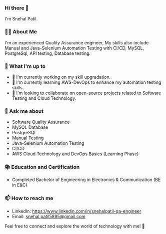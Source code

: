 ### Hi there 👋

I'm Snehal Patil.

### 🧑‍💻 About Me
I'm an experienced Quality Assurance engineer, 
My skills also include Manual and Java-Selenium Automation Testing with CI/CD, MySQL, PostgreSql, API testing, Database testing.

### 🚀 What I'm up to
- 🔭 I'm currently working on my skill upgradation.
- 🌱 I'm currently learning AWS-DevOps to enhance my automation testing skills.
- 👯 I'm looking to collaborate on open-source projects related to Software Testing and Cloud Technology.

### 💬 Ask me about
- Software Quality Assurance
- MySQL Database
- PostgreSQL
- Manual Testing
- Java-Selenium Automation Testing
- CI/CD 
- AWS Cloud Technology and DevOps Basics (Learning Phase)

### 📚 Education and Certification
- Completed Bachelor of Engineering in Electronics & Communication (BE in E&C) 

### 📫 How to reach me
- LinkedIn: https://www.linkedin.com/in/snehalpatil-qa-engineer
- Email: snehal.patil5895@gmail.com

Feel free to connect and explore the world of technology with me! 🚀


